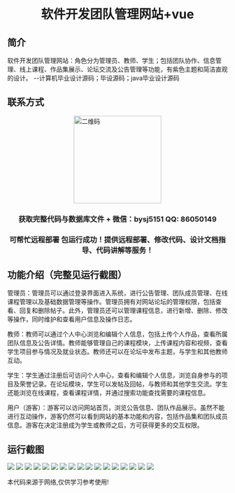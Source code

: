 <p><h1 align="center">软件开发团队管理网站+vue</h1></p>

## 简介
软件开发团队管理网站：角色分为管理员、教师、学生；包括团队协作、信息管理、线上课程、作品集展示、论坛交流及公告管理等功能，有紫色主题和简洁直观的设计。    --计算机毕业设计源码；毕设源码；java毕业设计源码


## 联系方式
<img src="https://bs-1329754181.cos.ap-shanghai.myqcloud.com/wx.jpg" alt="二维码" style="display: block; margin: 0 auto;" width="200px">
<p><h3 align="center">获取完整代码与数据库文件 + 微信：bysj5151 QQ: 86050149</h3></p>
<p><h3 align="center">可帮忙远程部署 包运行成功！提供远程部署、修改代码、设计文档指导、代码讲解等服务！</h3></p>

## 功能介绍（完整见运行截图）
管理员：管理员可以通过登录界面进入系统，进行公告管理、团队成员管理、在线课程管理以及基础数据管理等操作。管理员拥有对网站论坛的管理权限，包括查看、回复和删除帖子。此外，管理员还可以管理课程信息，进行新增、删除、修改等操作，同时维护和查看用户信息及操作日志。

教师：教师可以通过个人中心浏览和编辑个人信息，包括上传个人作品，查看所属团队信息及公告详情。教师能够管理自己的课程模块，上传课程内容和视频，查看学生项目参与情况及就业状态。教师还可以在论坛中发布主题，与学生和其他教师互动。

学生：学生通过注册后可访问个人中心，查看和编辑个人信息，浏览自身参与的项目及荣誉记录。在论坛模块，学生可以发帖及回帖，与教师和其他学生交流。学生还能浏览在线课程，查看课程详情，并通过搜索功能查找需要的课程信息。

用户（游客）：游客可以访问网站首页，浏览公告信息、团队作品展示。虽然不能进行互动操作，游客仍然可以看到网站的基本功能和内容，包括作品集和团队成员信息。游客在决定注册成为学生或教师之后，方可获得更多的交互权限。


## 运行截图
![](https://bs-1329754181.cos.ap-shanghai.myqcloud.com/ssm/SoftwareDevelopmentTeamManagementSite/img/001.jpg)
![](https://bs-1329754181.cos.ap-shanghai.myqcloud.com/ssm/SoftwareDevelopmentTeamManagementSite/img/002.jpg)
![](https://bs-1329754181.cos.ap-shanghai.myqcloud.com/ssm/SoftwareDevelopmentTeamManagementSite/img/003.jpg)
![](https://bs-1329754181.cos.ap-shanghai.myqcloud.com/ssm/SoftwareDevelopmentTeamManagementSite/img/004.jpg)
![](https://bs-1329754181.cos.ap-shanghai.myqcloud.com/ssm/SoftwareDevelopmentTeamManagementSite/img/005.jpg)
![](https://bs-1329754181.cos.ap-shanghai.myqcloud.com/ssm/SoftwareDevelopmentTeamManagementSite/img/006.jpg)
![](https://bs-1329754181.cos.ap-shanghai.myqcloud.com/ssm/SoftwareDevelopmentTeamManagementSite/img/007.jpg)
![](https://bs-1329754181.cos.ap-shanghai.myqcloud.com/ssm/SoftwareDevelopmentTeamManagementSite/img/008.jpg)
![](https://bs-1329754181.cos.ap-shanghai.myqcloud.com/ssm/SoftwareDevelopmentTeamManagementSite/img/009.jpg)
![](https://bs-1329754181.cos.ap-shanghai.myqcloud.com/ssm/SoftwareDevelopmentTeamManagementSite/img/010.jpg)
![](https://bs-1329754181.cos.ap-shanghai.myqcloud.com/ssm/SoftwareDevelopmentTeamManagementSite/img/011.jpg)
![](https://bs-1329754181.cos.ap-shanghai.myqcloud.com/ssm/SoftwareDevelopmentTeamManagementSite/img/012.jpg)
![](https://bs-1329754181.cos.ap-shanghai.myqcloud.com/ssm/SoftwareDevelopmentTeamManagementSite/img/013.jpg)
![](https://bs-1329754181.cos.ap-shanghai.myqcloud.com/ssm/SoftwareDevelopmentTeamManagementSite/img/014.jpg)
![](https://bs-1329754181.cos.ap-shanghai.myqcloud.com/ssm/SoftwareDevelopmentTeamManagementSite/img/015.jpg)
![](https://bs-1329754181.cos.ap-shanghai.myqcloud.com/ssm/SoftwareDevelopmentTeamManagementSite/img/016.jpg)
![](https://bs-1329754181.cos.ap-shanghai.myqcloud.com/ssm/SoftwareDevelopmentTeamManagementSite/img/017.jpg)

<p>本代码来源于网络,仅供学习参考使用!</p>
